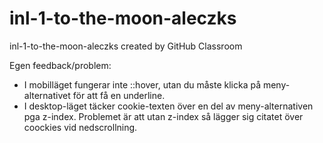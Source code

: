 # inl-1-to-the-moon-aleczks
inl-1-to-the-moon-aleczks created by GitHub Classroom


Egen feedback/problem:

- I mobilläget fungerar inte ::hover, utan du måste klicka på meny-alternativet för att få en underline.
- I desktop-läget täcker cookie-texten över en del av meny-alternativen pga z-index.
  Problemet är att utan z-index så lägger sig citatet över coockies vid nedscrollning.
